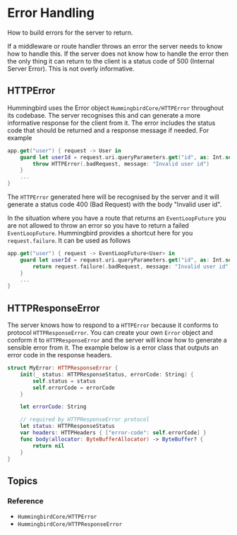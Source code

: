 # Error Handling

How to build errors for the server to return.

If a middleware or route handler throws an error the server needs to know how to handle this. If the server does not know how to handle the error then the only thing it can return to the client is a status code of 500 (Internal Server Error). This is not overly informative.

## HTTPError

Hummingbird uses the Error object ``HummingbirdCore/HTTPError`` throughout its codebase. The server recognises this and can generate a more informative response for the client from it. The error includes the status code that should be returned and a response message if needed. For example 

```swift
app.get("user") { request -> User in
    guard let userId = request.uri.queryParameters.get("id", as: Int.self) else {
        throw HTTPError(.badRequest, message: "Invalid user id")
    }
    ...
}
```
The `HTTPError` generated here will be recognised by the server and it will generate a status code 400 (Bad Request) with the body "Invalid user id".

In the situation where you have a route that returns an `EventLoopFuture` you are not allowed to throw an error so you have to return a failed `EventLoopFuture`. Hummingbird provides a shortcut here for you `request.failure`. It can be used as follows

```swift
app.get("user") { request -> EventLoopFuture<User> in
    guard let userId = request.uri.queryParameters.get("id", as: Int.self) else {
        return request.failure(.badRequest, message: "Invalid user id")
    }
    ...
}
```

## HTTPResponseError

The server knows how to respond to a `HTTPError` because it conforms to protocol `HTTPResponseError`. You can create your own `Error` object and conform it to `HTTPResponseError` and the server will know how to generate a sensible error from it. The example below is a error class that outputs an error code in the response headers.

```swift
struct MyError: HTTPResponseError {
    init(_ status: HTTPResponseStatus, errorCode: String) {
        self.status = status
        self.errorCode = errorCode
    }

    let errorCode: String

    // required by HTTPResponseError protocol
    let status: HTTPResponseStatus
    var headers: HTTPHeaders { ["error-code": self.errorCode] }
    func body(allocator: ByteBufferAllocator) -> ByteBuffer? {
        return nil
    }
}
```

## Topics

### Reference

- ``HummingbirdCore/HTTPError``
- ``HummingbirdCore/HTTPResponseError``